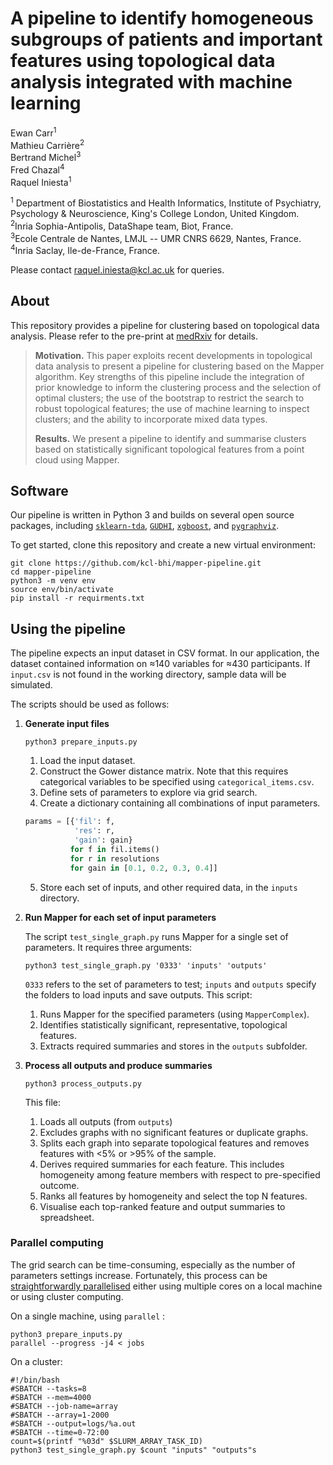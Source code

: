 # A pipeline to identify homogeneous subgroups of patients and important features using topological data analysis integrated with machine learning

Ewan Carr<sup>1</sup>  
Mathieu Carrière<sup>2</sup>  
Bertrand Michel<sup>3</sup>  
Fred Chazal<sup>4</sup>  
Raquel Iniesta<sup>1</sup>  

<sup>1</sup> Department of Biostatistics and Health Informatics,
Institute of Psychiatry, Psychology \& Neuroscience, King's College London, United Kingdom.  
<sup>2</sup>Inria Sophia-Antipolis, DataShape team, Biot, France.  
<sup>3</sup>Ecole Centrale de Nantes, LMJL -- UMR CNRS 6629, Nantes, France.  
<sup>4</sup>Inria Saclay, Ile-de-France, France.  

Please contact <raquel.iniesta@kcl.ac.uk> for queries.

## About

This repository provides a pipeline for clustering based on topological data
analysis. Please refer to the pre-print at [medRxiv](URL) for details.

> **Motivation.**  This paper exploits recent developments in topological data
> analysis to present a pipeline for clustering based on the Mapper algorithm.
> Key strengths of this pipeline include the integration of prior knowledge to
> inform the clustering process and the selection of optimal clusters; the use of
> the bootstrap to restrict the search to robust topological features; the use of
> machine learning to inspect clusters; and the ability to incorporate mixed data
> types.
> 
> **Results.** We present a pipeline to identify and summarise clusters based
> on statistically significant topological features from a point cloud using
> Mapper.


## Software

Our pipeline is written in Python 3 and builds on several open source packages,
including [`sklearn-tda`](https://github.com/MathieuCarriere/sklearn-tda),
[`GUDHI`](https://gudhi.inria.fr/python/latest/),
[`xgboost`](https://xgboost.readthedocs.io/en/latest/), and
[`pygraphviz`](https://pygraphviz.github.io/).

To get started, clone this repository and create a new virtual environment:

```
git clone https://github.com/kcl-bhi/mapper-pipeline.git
cd mapper-pipeline
python3 -m venv env
source env/bin/activate
pip install -r requirments.txt
```

## Using the pipeline

The pipeline expects an input dataset in CSV format. In our application, the
dataset contained information on ≈140 variables for ≈430 participants. If
`input.csv` is not found in the working directory, sample data will be
simulated.

The scripts should be used as follows:

1. **Generate input files** 

   ```{bash}
   python3 prepare_inputs.py
   ```
    1. Load the input dataset.
    2. Construct the Gower distance matrix. Note that this requires 
       categorical variables to be specified using `categorical_items.csv`.
    3. Define sets of parameters to explore via grid search.
    4. Create a dictionary containing all combinations of input parameters.

    ```python
    params = [{'fil': f,
               'res': r,
               'gain': gain}
              for f in fil.items()
              for r in resolutions
              for gain in [0.1, 0.2, 0.3, 0.4]]
     ```

    5. Store each set of inputs, and other required data, in the `inputs`
       directory.

2. **Run Mapper for each set of input parameters**

   The script `test_single_graph.py` runs Mapper for a single set of parameters. It requires three arguments:

   ```{bash}
   python3 test_single_graph.py '0333' 'inputs' 'outputs'
   ```

   `0333` refers to the set of parameters to test; `inputs` and `outputs` specify the folders to load inputs and save outputs. This script:

    1. Runs Mapper for the specified parameters (using `MapperComplex`).
    2. Identifies statistically significant, representative, topological features.
    3. Extracts required summaries and stores in the `outputs` subfolder.

3. **Process all outputs and produce summaries**

   ```{bash}
   python3 process_outputs.py
   ```

   This file:

   1. Loads all outputs (from `outputs`)
   2. Excludes graphs with no significant features or duplicate graphs.
   3. Splits each graph into separate topological features and removes features 
      with <5% or >95% of the sample.
   4. Derives required summaries for each feature. This includes homogeneity
      among feature members with respect to pre-specified outcome.
   5. Ranks all features by homogeneity and select the top N features.
   6. Visualise each top-ranked feature and output summaries to spreadsheet.

### Parallel computing

The grid search can be time-consuming, especially as the number of parameters
settings increase. Fortunately, this process can be [straightforwardly
parallelised](https://en.wikipedia.org/wiki/Embarrassingly_parallel) either
using multiple cores on a local machine or using cluster computing.

On a single machine, using `parallel` :  

```{bash}
python3 prepare_inputs.py
parallel --progress -j4 < jobs
```

On a cluster:

```{bash}
#!/bin/bash
#SBATCH --tasks=8
#SBATCH --mem=4000
#SBATCH --job-name=array
#SBATCH --array=1-2000
#SBATCH --output=logs/%a.out
#SBATCH --time=0-72:00
count=$(printf "%03d" $SLURM_ARRAY_TASK_ID)
python3 test_single_graph.py $count "inputs" "outputs"s
```
